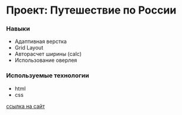 # Проект: Путешествие по России

### Навыки
* Адаптивная верстка
* Grid Layout
* Авторасчет ширины (calc)
* Использование оверлея

### Используемые технологии
* html
* css

[ссылка на сайт](https://termit7000.github.io/russian-travel/)
